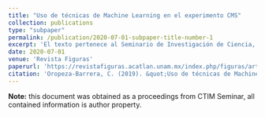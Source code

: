 ```yaml
---
title: "Uso de técnicas de Machine Learning en el experimento CMS"
collection: publications
type: "subpaper"
permalink: /publication/2020-07-01-subpaper-title-number-1
excerpt: 'El texto pertenece al Seminario de Investigación de Ciencia, Tecnología, Ingeniería y Matemáticas. PAIDI/007/18 de la FES Acatlán, UNAM.'
date: 2020-07-01
venue: 'Revista Figuras'
paperurl: 'https://revistafiguras.acatlan.unam.mx/index.php/figuras/article/view/90/91'
citation: 'Oropeza-Barrera, C. (2019). &quot;Uso de técnicas de Machine Learning en el experimento CMS.&quot; <i>Revista Figuras</i>. 1(1).'
---
```


**Note:** this document was obtained as a proceedings 
from CTIM Seminar, all contained information is author property. 
